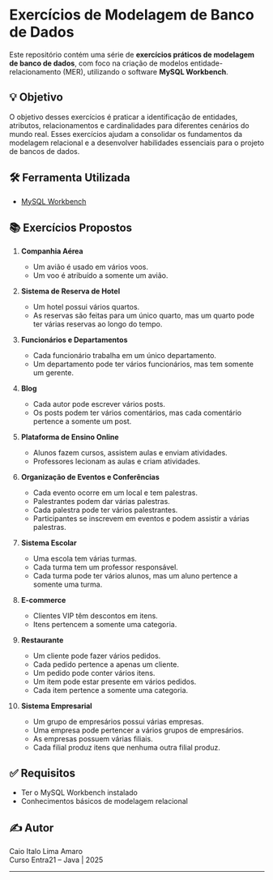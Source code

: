 # Exercícios de Modelagem de Banco de Dados

Este repositório contém uma série de **exercícios práticos de modelagem de banco de dados**, com foco na criação de modelos entidade-relacionamento (MER), utilizando o software **MySQL Workbench**.

## 💡 Objetivo

O objetivo desses exercícios é praticar a identificação de entidades, atributos, relacionamentos e cardinalidades para diferentes cenários do mundo real. Esses exercícios ajudam a consolidar os fundamentos da modelagem relacional e a desenvolver habilidades essenciais para o projeto de bancos de dados.

## 🛠 Ferramenta Utilizada

- [MySQL Workbench](https://www.mysql.com/products/workbench/)

## 📚 Exercícios Propostos

1. **Companhia Aérea**  
   - Um avião é usado em vários voos.  
   - Um voo é atribuído a somente um avião.

2. **Sistema de Reserva de Hotel**  
   - Um hotel possui vários quartos.  
   - As reservas são feitas para um único quarto, mas um quarto pode ter várias reservas ao longo do tempo.

3. **Funcionários e Departamentos**  
   - Cada funcionário trabalha em um único departamento.  
   - Um departamento pode ter vários funcionários, mas tem somente um gerente.

4. **Blog**  
   - Cada autor pode escrever vários posts.  
   - Os posts podem ter vários comentários, mas cada comentário pertence a somente um post.

5. **Plataforma de Ensino Online**  
   - Alunos fazem cursos, assistem aulas e enviam atividades.  
   - Professores lecionam as aulas e criam atividades.

6. **Organização de Eventos e Conferências**  
   - Cada evento ocorre em um local e tem palestras.  
   - Palestrantes podem dar várias palestras.  
   - Cada palestra pode ter vários palestrantes.  
   - Participantes se inscrevem em eventos e podem assistir a várias palestras.

7. **Sistema Escolar**  
   - Uma escola tem várias turmas.  
   - Cada turma tem um professor responsável.  
   - Cada turma pode ter vários alunos, mas um aluno pertence a somente uma turma.

8. **E-commerce**  
   - Clientes VIP têm descontos em itens.  
   - Itens pertencem a somente uma categoria.

9. **Restaurante**  
   - Um cliente pode fazer vários pedidos.  
   - Cada pedido pertence a apenas um cliente.  
   - Um pedido pode conter vários itens.  
   - Um item pode estar presente em vários pedidos.  
   - Cada item pertence a somente uma categoria.

10. **Sistema Empresarial**  
    - Um grupo de empresários possui várias empresas.  
    - Uma empresa pode pertencer a vários grupos de empresários.  
    - As empresas possuem várias filiais.  
    - Cada filial produz itens que nenhuma outra filial produz.

## ✅ Requisitos

- Ter o MySQL Workbench instalado
- Conhecimentos básicos de modelagem relacional

## ✍️ Autor

Caio Italo Lima Amaro  
Curso Entra21 – Java | 2025

---
